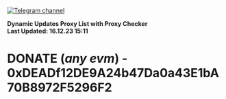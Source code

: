 [![Telegram channel](https://img.shields.io/endpoint?url=https://runkit.io/damiankrawczyk/telegram-badge/branches/master?url=https://t.me/n4z4v0d)](https://t.me/n4z4v0d) 

**Dynamic Updates Proxy List with Proxy Checker**  
**Last Updated: 16.12.23 15:11**

# DONATE (_any evm_) - 0xDEADf12DE9A24b47Da0a43E1bA70B8972F5296F2
